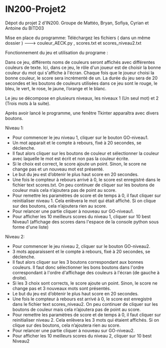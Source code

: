 # IN200-Projet2
Dépot du projet 2 d'IN200. Groupe de Mattéo, Bryan, Sofiya, Cyrian et Antoine du BITD03

Mise en place du programme:
Téléchargez les fichiers ( dans un même dossier )  ---> couleur_AECK.py , scores.txt et scores_niveau2.txt 

Fonctionnement du jeu et utilisation du programe :

Dans ce jeu, différents noms de couleurs seront affichés avec différentes couleurs de texte.
Ici, dans ce jeu, le rôle d'un joueur est de choisir la bonne couleur du mot qui s'affiche à
l'écran. Chaque fois que le joueur choisi la bonne couleur, le score sera incrémenté de un. La
durée du jeu sera de 20 secondes et les boutons de couleurs utilisées dans ce jeu sont le
rouge, le bleu, le vert, le rose, le jaune, l’orange et le blanc.

Le jeu se décompose en plusieurs niveaux, les niveaux 1 (Un seul mot) et 2 (Trois mots à la suite).

Après avoir lancé le programme, une fenêtre Tkinter apparaîtra avec divers boutons.

Niveau 1:

-	Pour commencer le jeu niveau 1, cliquer sur le bouton GO-niveau1.
-	Un mot apparait et le compte à rebours, fixé à 20 secondes, se déclenche.
-	Il faut alors cliquer sur les boutons de couleur et sélectionner la couleur avec laquelle le mot est écrit et non pas la couleur écrite.
-	Si le choix est correct, le score ajoute un point. Sinon, le score ne change pas et un nouveau mot est présenté.
-	Le but du jeu est d’obtenir le plus haut score en 20 secondes.
-	Une fois le compteur à rebours arrivé à 0, le score est enregistré dans le fichier text scores.txt. On peu continuer de cliquer sur les boutons de couleur mais cela n’ajoutera pas de point au score.
-	Pour remettre les paramètres de score et de temps à 0, il faut cliquer sur reinitialiser niveau 1.  Cela enlèvera le mot qui était affiché. Si on clique sur des boutons, cela n’ajoutera rien au score.
-	Pour relancer une partie cliquer à nouveau sur GO-niveau1.
-	Pour afficher les 10 meilleurs scores du niveau 1, cliquer sur 10 best Niveau1 (affichage des scores dans l'espace de la console python sous forme d'une liste)

Niveau 2:

-	Pour commencer le jeu niveau 2, cliquer sur le bouton GO-niveau2.
-	3 mots apparaissent et le compte à rebours, fixé à 20 secondes, se déclenche.
-	Il faut alors cliquer sur les 3 boutons correspondant aux bonnes couleurs. Il faut donc sélectionner les bons boutons dans l'ordre correspondant à l'ordre d'affichage des couleurs à l'écran (de gauche à droite).
-	Si les 3 choix sont corrects, le score ajoute un point. Sinon, le score ne change pas et 3 nouveaux mots sont présentés.
-	Le but du jeu est d’obtenir le plus haut score en 20 secondes.
-	Une fois le compteur à rebours est arrivé à 0, le score est enregistré dans le fichier text scores_niveau2. On peu continuer de cliquer sur les boutons de couleur mais cela n’ajoutera pas de point au score.
-	Pour remettre les paramètres de score et de temps à 0, il faut cliquer sur reinitialiser niveau 2.  Cela enlèvera les 3 mots qui étaient affichés. Si on clique sur des boutons, cela n’ajoutera rien au score.
-	Pour relancer une partie cliquer à nouveau sur GO-niveau2.
-	Pour afficher les 10 meilleurs scores du niveau 2, cliquer sur 10 best Niveau2

